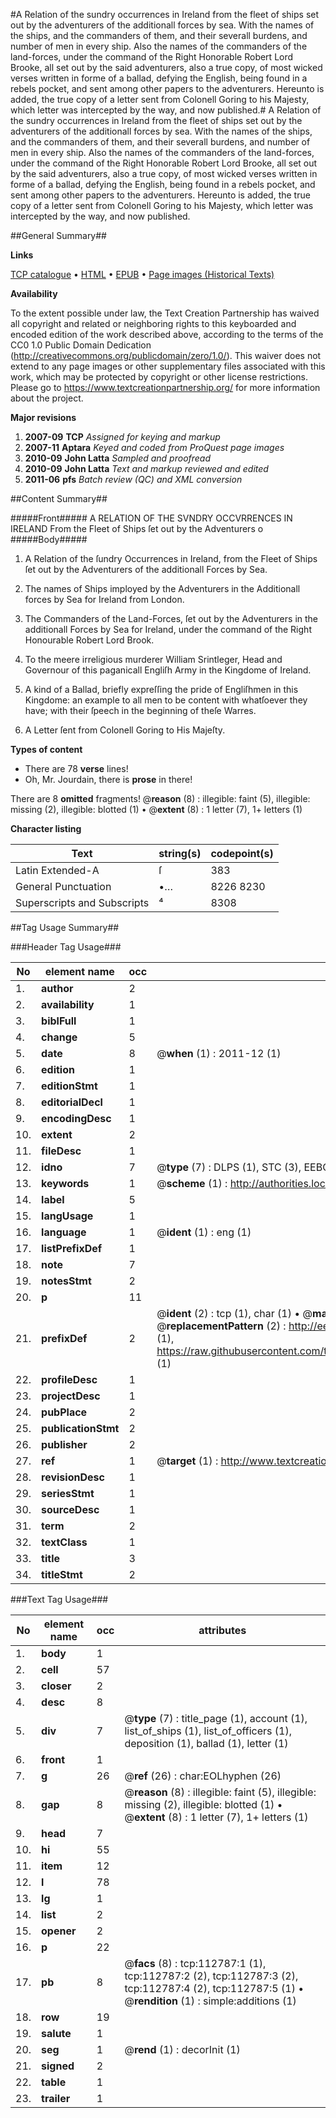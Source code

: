 #A Relation of the sundry occurrences in Ireland from the fleet of ships set out by the adventurers of the additionall forces by sea. With the names of the ships, and the commanders of them, and their severall burdens, and number of men in every ship. Also the names of the commanders of the land-forces, under the command of the Right Honorable Robert Lord Brooke, all set out by the said adventurers, also a true copy, of most wicked verses written in forme of a ballad, defying the English, being found in a rebels pocket, and sent among other papers to the adventurers. Hereunto is added, the true copy of a letter sent from Colonell Goring to his Majesty, which letter was intercepted by the way, and now published.#
A Relation of the sundry occurrences in Ireland from the fleet of ships set out by the adventurers of the additionall forces by sea. With the names of the ships, and the commanders of them, and their severall burdens, and number of men in every ship. Also the names of the commanders of the land-forces, under the command of the Right Honorable Robert Lord Brooke, all set out by the said adventurers, also a true copy, of most wicked verses written in forme of a ballad, defying the English, being found in a rebels pocket, and sent among other papers to the adventurers. Hereunto is added, the true copy of a letter sent from Colonell Goring to his Majesty, which letter was intercepted by the way, and now published.

##General Summary##

**Links**

[TCP catalogue](http://www.ota.ox.ac.uk/tcp/)  • 
[HTML](http://tei.it.ox.ac.uk/tcp/Texts-HTML/free/A92/A92377.html)  • 
[EPUB](http://tei.it.ox.ac.uk/tcp/Texts-EPUB/free/A92/A92377.epub) • 
[Page images (Historical Texts)](https://historicaltexts.jisc.ac.uk/eebo-99860662e)

**Availability**

To the extent possible under law, the Text Creation Partnership has waived all copyright and related or neighboring rights to this keyboarded and encoded edition of the work described above, according to the terms of the CC0 1.0 Public Domain Dedication (http://creativecommons.org/publicdomain/zero/1.0/). This waiver does not extend to any page images or other supplementary files associated with this work, which may be protected by copyright or other license restrictions. Please go to https://www.textcreationpartnership.org/ for more information about the project.

**Major revisions**

1. __2007-09__ __TCP__ *Assigned for keying and markup*
1. __2007-11__ __Aptara__ *Keyed and coded from ProQuest page images*
1. __2010-09__ __John Latta__ *Sampled and proofread*
1. __2010-09__ __John Latta__ *Text and markup reviewed and edited*
1. __2011-06__ __pfs__ *Batch review (QC) and XML conversion*

##Content Summary##

#####Front#####
A
RELATION
OF THE
SVNDRY OCCVRRENCES
IN
IRELAND
From the Fleet of Ships ſet out by
the Adventurers o
#####Body#####

1. A Relation of the ſundry Occurrences in
Ireland, from the Fleet of Ships ſet out by the
Adventurers of the additionall Forces by Sea.

1. The names of Ships imployed by the Adventurers in the Additionall
forces by Sea for Ireland from London.

1. The Commanders of the Land-Forces, ſet out by the Adventurers
in the additionall Forces by Sea for Ireland, under the command
of the Right Honourable Robert Lord Brook.

1. To the meere irreligious murderer William Srintleger,
Head and Governour of this paganicall Engliſh Army
in the Kingdome of Ireland.

1. A kind of a Ballad, briefly expreſſing the pride of Engliſhmen
in this Kingdome: an example to all men to be content with
whatſoever they have; with their ſpeech in the beginning
of theſe Warres.

1. A Letter ſent from Colonell Goring to His Majeſty.

**Types of content**

  * There are 78 **verse** lines!
  * Oh, Mr. Jourdain, there is **prose** in there!

There are 8 **omitted** fragments! 
 @__reason__ (8) : illegible: faint (5), illegible: missing (2), illegible: blotted (1)  •  @__extent__ (8) : 1 letter (7), 1+ letters (1)

**Character listing**


|Text|string(s)|codepoint(s)|
|---|---|---|
|Latin Extended-A|ſ|383|
|General Punctuation|•…|8226 8230|
|Superscripts             and Subscripts|⁴|8308|

##Tag Usage Summary##

###Header Tag Usage###

|No|element name|occ|attributes|
|---|---|---|---|
|1.|__author__|2||
|2.|__availability__|1||
|3.|__biblFull__|1||
|4.|__change__|5||
|5.|__date__|8| @__when__ (1) : 2011-12 (1)|
|6.|__edition__|1||
|7.|__editionStmt__|1||
|8.|__editorialDecl__|1||
|9.|__encodingDesc__|1||
|10.|__extent__|2||
|11.|__fileDesc__|1||
|12.|__idno__|7| @__type__ (7) : DLPS (1), STC (3), EEBO-CITATION (1), PROQUEST (1), VID (1)|
|13.|__keywords__|1| @__scheme__ (1) : http://authorities.loc.gov/ (1)|
|14.|__label__|5||
|15.|__langUsage__|1||
|16.|__language__|1| @__ident__ (1) : eng (1)|
|17.|__listPrefixDef__|1||
|18.|__note__|7||
|19.|__notesStmt__|2||
|20.|__p__|11||
|21.|__prefixDef__|2| @__ident__ (2) : tcp (1), char (1)  •  @__matchPattern__ (2) : ([0-9\-]+):([0-9IVX]+) (1), (.+) (1)  •  @__replacementPattern__ (2) : http://eebo.chadwyck.com/downloadtiff?vid=$1&page=$2 (1), https://raw.githubusercontent.com/textcreationpartnership/Texts/master/tcpchars.xml#$1 (1)|
|22.|__profileDesc__|1||
|23.|__projectDesc__|1||
|24.|__pubPlace__|2||
|25.|__publicationStmt__|2||
|26.|__publisher__|2||
|27.|__ref__|1| @__target__ (1) : http://www.textcreationpartnership.org/docs/. (1)|
|28.|__revisionDesc__|1||
|29.|__seriesStmt__|1||
|30.|__sourceDesc__|1||
|31.|__term__|2||
|32.|__textClass__|1||
|33.|__title__|3||
|34.|__titleStmt__|2||


###Text Tag Usage###

|No|element name|occ|attributes|
|---|---|---|---|
|1.|__body__|1||
|2.|__cell__|57||
|3.|__closer__|2||
|4.|__desc__|8||
|5.|__div__|7| @__type__ (7) : title_page (1), account (1), list_of_ships (1), list_of_officers (1), deposition (1), ballad (1), letter (1)|
|6.|__front__|1||
|7.|__g__|26| @__ref__ (26) : char:EOLhyphen (26)|
|8.|__gap__|8| @__reason__ (8) : illegible: faint (5), illegible: missing (2), illegible: blotted (1)  •  @__extent__ (8) : 1 letter (7), 1+ letters (1)|
|9.|__head__|7||
|10.|__hi__|55||
|11.|__item__|12||
|12.|__l__|78||
|13.|__lg__|1||
|14.|__list__|2||
|15.|__opener__|2||
|16.|__p__|22||
|17.|__pb__|8| @__facs__ (8) : tcp:112787:1 (1), tcp:112787:2 (2), tcp:112787:3 (2), tcp:112787:4 (2), tcp:112787:5 (1)  •  @__rendition__ (1) : simple:additions (1)|
|18.|__row__|19||
|19.|__salute__|1||
|20.|__seg__|1| @__rend__ (1) : decorInit (1)|
|21.|__signed__|2||
|22.|__table__|1||
|23.|__trailer__|1||
